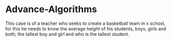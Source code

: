 # Advance-Algorithms
  This case is of a teacher who seeks to create a basketball team in x school, for this he needs to know the average height of his students, boys, girls and both; the tallest boy and girl and who is the tallest student.